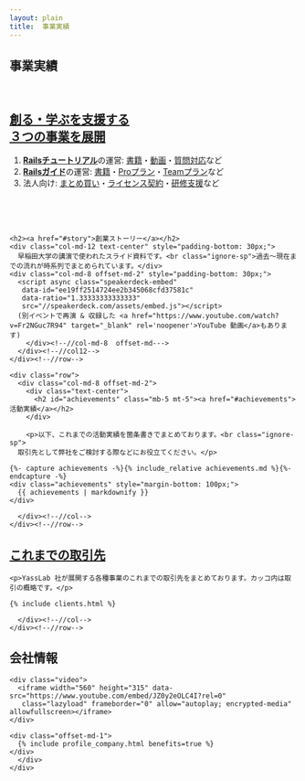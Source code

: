 ```yaml
---
layout: plain
title:  事業実績
---
```


<section class="entry_content pt-5">
  <div class="container">
    <div class="row">
      <div class="col-md-12 text-center">
        <h1>事業実績</h1>
	<br>
        <h2><a href="#top">創る・学ぶを支援する<br>３つの事業を展開</a></h2>
        <div class="col-md-8 offset-md-3" style="padding-bottom: 50px;">
          <ol>
	    <li><b><a href="https://railstutorial.jp/">Railsチュートリアル</a></b>の運営: <a href="http://railstutorial.jp/#text">書籍</a>・<a href="https://railstutorial.jp/screencast">動画</a>・<a href="https://railstutorial.jp/#learn-by">質問対応</a>など</li>
	    <li><b><a href="https://railsguides.jp/">Railsガイド</a></b>の運営: <a href="https://railsguides.jp/ebook">書籍</a>・<a href="https://railsguides.jp/pro">Proプラン</a>・<a href="https://railsguides.jp/team">Teamプラン</a>など</li>
	    <li>法人向け: <a href="https://railstutorial.jp/business">まとめ買い</a>・<a href="https://railstutorial.jp/partner">ライセンス契約</a>・<a href="https://railstutorial.jp/training">研修支援</a>など</li>
          </ol>
	  <div id="story"></div>
        </div>

	<h2><a href="#story">創業ストーリー</a></h2>
	<div class="col-md-12 text-center" style="padding-bottom: 30px;">
	  早稲田大学の講演で使われたスライド資料です。<br class="ignore-sp">過去〜現在までの流れが時系列でまとめられています。</div>
	<div class="col-md-8 offset-md-2" style="padding-bottom: 30px;">
	  <script async class="speakerdeck-embed"
	   data-id="ee19ff2514724ee2b345068cfd37581c"
	   data-ratio="1.33333333333333"
	   src="//speakerdeck.com/assets/embed.js"></script>
	  (別イベントで再演 & 収録した <a href="https://www.youtube.com/watch?v=Fr2NGuc7R94" target="_blank" rel='noopener'>YouTube 動画</a>もあります)
        </div><!--//col-md-8  offset-md--->
      </div><!--//col12-->
    </div><!--//row-->

    <div class="row"> 
      <div class="col-md-8 offset-md-2">
        <div class="text-center">
          <h2 id="achievements" class="mb-5 mt-5"><a href="#achievements">活動実績</a></h2>
        </div>
        
        <p>以下、これまでの活動実績を箇条書きでまとめております。<br class="ignore-sp">
	  取引先として弊社をご検討する際などにお役立てください。</p>

	{%- capture achievements -%}{% include_relative achievements.md %}{%- endcapture -%}
	<div class="achievements" style="margin-bottom: 100px;">
	  {{ achievements | markdownify }}
	</div>

      </div><!--//col-->
    </div><!--//row-->
  </div><!--//container-->
  <div id="clients"></div>
</section>

<section class="entry_content pt-5 catchCopy">
  <div class="container">
    <div class="row">
      <div class="col-md-12 text-center">
	<h2 class="text-center mt-5 mb-5"><a href="#clients">これまでの取引先</a></h2>

	<p>YassLab 社が展開する各種事業のこれまでの取引先をまとめております。カッコ内は取引の概略です。</p>

	{% include clients.html %}
        
      </div><!--//col-->
    </div><!--//row-->
  </div><!--//container-->
</section>

<section class="entry_content pt-5">
  <div class="container">
    <div class="row">
      <div class="col-md-8 offset-md-2 company" id="company">
        <div class="text-center">
          <h2 class="mt-5 mb-5">会社情報</h2>
        </div>
	
	<div class="video">
	  <iframe width="560" height="315" data-src="https://www.youtube.com/embed/JZ0y2eOLC4I?rel=0"
	   class="lazyload" frameborder="0" allow="autoplay; encrypted-media" allowfullscreen></iframe>
	</div>

	<div class="offset-md-1">
	  {% include profile_company.html benefits=true %}
	</div>
      </div>
    </div>
  </div>
</section>
